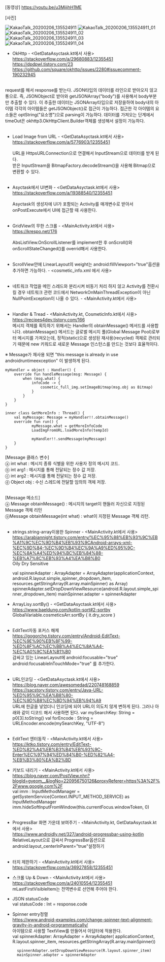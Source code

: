 [동영상]
https://youtu.be/u3MjijhH1ME

[사진]

![KakaoTalk_20200206_135524911](https://user-images.githubusercontent.com/38394861/73907225-d87e7480-48e8-11ea-82cc-0d5bc01a308c.jpg)
![KakaoTalk_20200206_135524911_01](https://user-images.githubusercontent.com/38394861/73907227-d9afa180-48e8-11ea-9a21-f43940e9b145.jpg)
![KakaoTalk_20200206_135524911_02](https://user-images.githubusercontent.com/38394861/73907228-da483800-48e8-11ea-9527-d42956c5a39d.jpg)
![KakaoTalk_20200206_135524911_03](https://user-images.githubusercontent.com/38394861/73907229-dae0ce80-48e8-11ea-87c9-20586cdc6c8c.jpg)
![KakaoTalk_20200206_135524911_04](https://user-images.githubusercontent.com/38394861/73907230-dae0ce80-48e8-11ea-8a51-bb14f74aced5.jpg)


* OkHttp - <GetDataAsyctask.kt에서 사용><br>
https://stackoverflow.com/a/29680883/12355451<br>
https://dpdpwl.tistory.com/23<br>
https://github.com/square/okhttp/issues/2280#issuecomment-190232945<br><br>

request를 해서 response를 받는다.
JSON타입의 데이터를 라인으로 받아오지 않고 통으로. 즉, JSONObject로 받아와 getJSONArray("body")를 사용해서 body부분만 추출할 수 있다.
이 추출한 데이터는 JSONArray타입으로 저장을하여 body내의 아이템 각각의 아이템들은 getJSONObject()로 접근이 가능하다.
접근한 각 아이템의 요소들은 optString("요소명")으로 parsing이 가능하다.
데이터를 가져오는 단계에서 timeOut은 okhttp3.OkHttpClient.Builder객체를 생성해서 설정이 가능하다.<br><br>

* Load Image from URL - <GetDataAsyctask.kt에서 사용><br>
https://stackoverflow.com/a/5776903/12355451<br><br>
URL을 HttpsURLConnection으로 연결해서 InputStream으로 데이터를 받게 된다.<br>
받은 InputStream을 BitmapFactory.decodeStream()을 사용해 Bitmap으로 변환할 수 있다.<br><br>

* Asyctask에서 UI변화 - <GetDataAsyctask.kt에서 사용><br>
https://stackoverflow.com/a/19388540/12355451<br><br>
Asyctask의 생성자에 UI가 포함되는 Activity를 매개변수로 받아서 onPostExecute에서 UI에 접근할 때 사용한다.<br><br>

* GridView의 무한 스크롤 - <MainActivity.kt에서 사용><br>
https://krespo.net/176<br><br>
AbsListView.OnScrollListener를 implement한 후 onScroll()와 onScrollStateChanged()를 overrid해서 사용한다.<br><br>

* ScrollView안에 LinearLayout의 weight는 android:fillViewport="true"옵션을 추가하면 가능하다. - <cosmetic_info.xml 에서 사용><br><br>

* 네트워크 작업을 메인 스레드와 분리시켜 비동기 처리 하지 않고 Activity를 전환시킬 경우 네트워크 관련 코드에서 NetworkOnMainThreadException이 아닌 NullPointException이 나올 수 있다. - <MainActivity.kt에서 사용><br><br>

* Handler & Tread - <MainActivity.kt, CosmeticInfo.kt에서 사용><br>
https://recipes4dev.tistory.com/166 <br>
메시지 객체를 획득하기 위해서는 Handler의 obtainMessage() 메서드를 사용합니다. obtainMessage() 메서드는 글로벌 메시지 풀(Global Message Pool)로부터 메시지를 가져오는데, 정적(static)으로 생성된 재사용(recycled) 객체로 관리되기 때문에 new 키워드로 새로운 Message 인스턴스를 만드는 것보다 효율적이다.<br>

※ Message가 재사용 되면 "this message is already in use androidruntimeexception" 이 발생하게 된다. <br>

    myHandler = object : Handler() {
        override fun handleMessage(msg: Message) {
            when (msg.what) {
                infoCode -> {
                    cosmetic_full_img.setImageBitmap(msg.obj as Bitmap)
                }
            }
        }
    }

    inner class GetMoreInfo : Thread() {
        val myMessage: Message = myHandler!!.obtainMessage()
        override fun run() {
                myMessage.what = getMoreInfoCode
                LoadImgFromURL.loadMoreInfo(tempId)

                myHandler!!.sendMessage(myMessage)
        }
    }

[Message 클래스 변수]<br>
ⓐ int what : 메시지 종류 식별을 위한 사용자 정의 메시지 코드.<br>
ⓑ int arg1 : 메시지를 통해 전달되는 정수 값 저장.<br>
ⓒ int arg2 : 메시지를 통해 전달되는 정수 값 저장.<br>
ⓓ Object obj : 수신 스레드에 전달할 임의의 객체 저장.<br><br>

[Message 메소드]<br>
ⓐ Message obtainMessage() : 메시지의 target이 핸들러 자신으로 지정된 Message 객체 리턴<br>
ⓑMessage obtainMessage(int what) : what이 지정된 Message 객체 리턴.<br><br>

* strings.string-array이용한 Spinner - <MainActivity.kt에서 사용><br>
https://arabiannight.tistory.com/entry/%EC%95%88%EB%93%9C%EB%A1%9C%EC%9D%B4%EB%93%9CAndroid-arrays-xml-%EC%9D%84-%EC%9D%B4%EC%9A%A9%ED%95%9C-%EC%8A%A4%ED%94%BC%EB%84%88-%EB%A7%8C%EB%93%A4%EA%B8%B0<br>
    <string-array name="mainSpinner">
        <item>Oily</item>
        <item>Dry</item>
        <item>Sensitive</item>
    </string-array>

    val spinnerAdapter : ArrayAdapter<String> = ArrayAdapter(applicationContext, android.R.layout.simple_spinner_dropdown_item, resources.getStringArray(R.array.mainSpinner) as Array<String>)
    spinnerAdapter.setDropDownViewResource(android.R.layout.simple_spinner_dropdown_item)
    mainSpinner.adapter = spinnerAdapter
    
* ArrayLisy.sortBy() - <GetDataAsyctask.kt에서 사용><br>
https://www.baeldung.com/kotlin-sort#2-sortby<br>
GlobalVariable.cosmeticsArr.sortBy { it.dry_score }<br><br>

* EditText자동 포커스 해제<br>
https://gogorchg.tistory.com/entry/Android-EditText-%EC%9E%90%EB%8F%99-%ED%8F%AC%EC%BB%A4%EC%8A%A4-%EC%A0%9C%EA%B1%B0<br>
감싸고 있는 LinearLayout에 android:focusable="true"<br>
android:focusableInTouchMode="true" 를 추가한다.<br><br>

* URL인코딩 - <GetDataAsyctask.kt에서 사용><br>
https://blog.naver.com/awesomedad/220748168859 <br>
https://sacstory.tistory.com/entry/Java-URL-%ED%95%9C%EA%B8%80-%EC%9D%B8%EC%BD%94%EB%94%A9 <br>
URL에 한글을 넣었더니 인코딩에 되어 URL이 의도치 않게 변하게 된다. 그러나 아래와 같이 디코드 해서 사용하면 된다.
        var mySearchKey: String = p0[3].toString()
        val forEncode : String = URLEncoder.encode(mySearchKey, "UTF-8")<br><br>

* EditText 엔터동작 - <MainActivity.kt에서 사용><br>
https://ktko.tistory.com/entry/EditText-%ED%82%A4%EB%B3%B4%EB%93%9C-Enter%EC%97%94%ED%84%B0-%ED%82%A4-%EB%B3%80%EA%B2%BD<br>

* 키보드 내리기 - <MainActivity.kt에서 사용><br>
https://blog.naver.com/PostView.nhn?blogId=gyeom__&logNo=220956750126&proxyReferer=https%3A%2F%2Fwww.google.com%2F<br>
        val imm : InputMethodManager = getSystemService(Context.INPUT_METHOD_SERVICE) as InputMethodManager<br>
        imm.hideSoftInputFromWindow(this.currentFocus.windowToken, 0)<br><br>

* ProgressBar 화면 가운데 보여주기 - <MainActivity.kt, GetDataAsyctask.kt에서 사용><br>
https://www.androidly.net/327/android-progressbar-using-kotlin<br>
RelativeLayout으로 감싸서 ProgressBar옵션으로 android:layout_centerInParent="true"설정하기<br><br>

* 터치 제한하기 - <MainActivity.kt에서 사용><br>
https://stackoverflow.com/a/36927858/12355451<br>

* 스크롤 Up & Down - <MainActivity.kt에서 사용><br>
https://stackoverflow.com/a/24010554/12355451 <br>
mLastFirstVisibleItem는 전역변수로 선언해 주어야 한다.<br>

* JSON statusCode<br>
val statusCode : Int = response.code <br>

* Spinner entry정렬<br>
https://www.android-examples.com/change-spinner-text-alignment-gravity-in-android-programmatically/ <br>
아이템으로 사용할 TextView를 만들어서 아답터에 적용한다.<br>
        val spinnerAdapter: ArrayAdapter<String> = ArrayAdapter(
            applicationContext,
            R.layout.spinner_item,
            resources.getStringArray(R.array.mainSpinner))

        spinnerAdapter.setDropDownViewResource(R.layout.spinner_item)
        mainSpinner.adapter = spinnerAdapter
